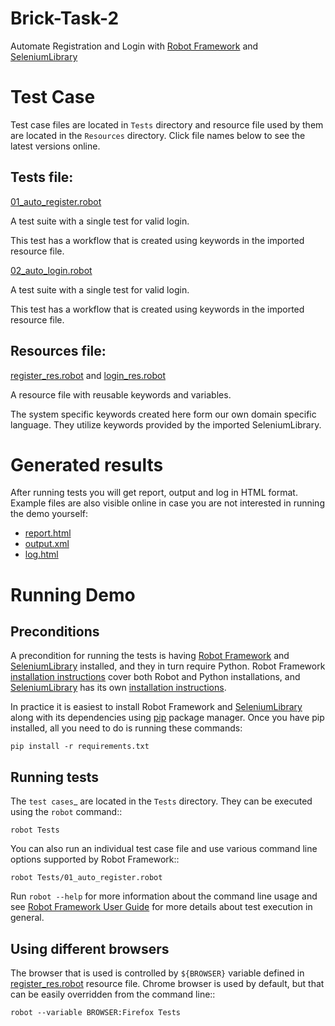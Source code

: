 # Brick-Task-2
Automate Registration and Login with [Robot Framework](https://robotframework.org) and [SeleniumLibrary](https://github.com/robotframework/SeleniumLibrary)

Test Case
=========
Test case files are located in ``Tests`` directory and resource file
used by them are located in the ``Resources`` directory.
Click file names below to see the latest versions online.

Tests file:
----------
[01_auto_register.robot](./Tests/01_auto_register.robot)
   
   A test suite with a single test for valid login.

   This test has a workflow that is created using keywords in
   the imported resource file.

[02_auto_login.robot](./Tests/02_auto_login.robot)
   
   A test suite with a single test for valid login.
    
   This test has a workflow that is created using keywords in
   the imported resource file.

Resources file:
--------------
[register_res.robot](./Resources/register_res.robot) and [login_res.robot](./Resources/login_res.robot)
   
   A resource file with reusable keywords and variables.

   The system specific keywords created here form our own
   domain specific language. They utilize keywords provided
   by the imported SeleniumLibrary.
   
Generated results
=================

After running tests you will get report, output and log in HTML format. Example
files are also visible online in case you are not interested in running
the demo yourself:

- [report.html](./report.html)
- [output.xml](./output.xml)
- [log.html](./log.html)

Running Demo
============

Preconditions
-------------

A precondition for running the tests is having [Robot Framework](https://robotframework.org) and
[SeleniumLibrary](https://github.com/robotframework/SeleniumLibrary) installed, and they in turn require
Python. Robot Framework [installation instructions](https://github.com/robotframework/robotframework/blob/master/INSTALL.rst) cover both
Robot and Python installations, and [SeleniumLibrary](https://github.com/robotframework/SeleniumLibrary) has its own
[installation instructions](https://github.com/robotframework/SeleniumLibrary#installation).

In practice it is easiest to install Robot Framework and
[SeleniumLibrary](https://github.com/robotframework/SeleniumLibrary) along with its dependencies using [pip](http://pip-installer.org/) package
manager. Once you have pip installed, all you need to do is running
these commands:

    pip install -r requirements.txt
    
Running tests
-------------

The `test cases`_ are located in the ``Tests`` directory. They can be
executed using the ``robot`` command::

    robot Tests

<!-- note:: If you are using Robot Framework 2.9 or earlier, you need to
          use the ``pybot`` command instead. -->

You can also run an individual test case file and use various command line
options supported by Robot Framework::

    robot Tests/01_auto_register.robot

Run ``robot --help`` for more information about the command line usage and see
[Robot Framework User Guide](http://robotframework.org/robotframework/#user-guide) for more details about test execution in general.

Using different browsers
------------------------

The browser that is used is controlled by ``${BROWSER}`` variable defined in
[register_res.robot](./Resources/register_res.robot) resource file. Chrome browser is used by default, but that
can be easily overridden from the command line::

    robot --variable BROWSER:Firefox Tests
